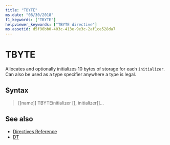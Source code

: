 ```yaml
---
title: "TBYTE"
ms.date: "08/30/2018"
f1_keywords: ["TBYTE"]
helpviewer_keywords: ["TBYTE directive"]
ms.assetid: d5f96bb0-403c-413e-9e3c-2af1ce528da7
---
```

# TBYTE

Allocates and optionally initializes 10 bytes of storage for each `initializer`. Can also be used as a type specifier anywhere a type is legal.

## Syntax

> [[name]] TBYTEinitializer [[, initializer]]...

## See also

- [Directives Reference](../../assembler/masm/directives-reference.md)
- [DT](../../assembler/masm/dt.md)
